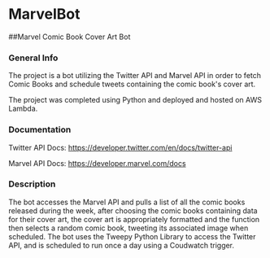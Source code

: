 # MarvelBot
##Marvel Comic Book Cover Art Bot

### General Info

The project is a bot utilizing the Twitter API and Marvel API in order to fetch Comic Books and schedule tweets containing the comic book's cover art.

The project was completed using Python and deployed and hosted on AWS Lambda.

### Documentation

Twitter API Docs: https://developer.twitter.com/en/docs/twitter-api

Marvel API Docs: https://developer.marvel.com/docs

### Description

The bot accesses the Marvel API and pulls a list of all the comic books released during the week, after choosing the comic books containing data for their cover art, the cover art is appropriately formatted and the function then selects a random comic book, tweeting its associated image when scheduled. The bot uses the Tweepy Python Library to access the Twitter API, and is scheduled to run once a day using a Coudwatch trigger.
